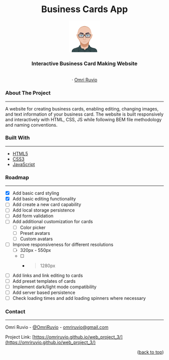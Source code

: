 <h1 align="center">Business Cards App</h1>

<div align="center">
    <img src="./images/omri-avatar.svg" alt="Logo" style="width: 100px">
  <br />
<h3 align="center">Interactive Business Card Making Website</h3>

  <p align="center">
    <br />
    ·
    <a href="https://www.linkedin.com/in/omri-ruvio">Omri Ruvio</a>
    
  </p>
</div>

<!-- <div align="center">
    <img src="./images/readme-screenshot-1.png">
    <img src="./images/readme-screenshot-2.png">
    <img src="./images/readme-screenshot-3.png">
</div>
</br>
</br> -->

### About The Project

---

A website for creating business cards, enabling editing, changing images, and text information of your business card. The website is built responsively and interactively with HTML, CSS, JS while following BEM file methodology and naming conventions.

### Built With

---

- [HTML5](https://www.w3schools.com/html/)
- [CSS3](https://www.w3schools.com/css/)
- [JavaScript](https://www.w3schools.com/js/)

### Roadmap

---

- [x] Add basic card styling
- [x] Add basic editing functionality
- [ ] Add create a new card capability
- [ ] Add local storage persistence
- [ ] Add form validation
- [ ] Add additional customization for cards
  - [ ] Color picker
  - [ ] Preset avatars
  - [ ] Custom avatars
- [ ] Improve responsiveness for different resolutions
  - [ ] 320px - 550px
  - [ ] - > 1280px
- [ ] Add links and link editing to cards
- [ ] Add preset templates of cards
- [ ] Implement dark/light mode compatibility
- [ ] Add server based persistence
- [ ] Check loading times and add loading spinners where necessary

### Contact

---

Omri Ruvio - [@OmriRuvio](https://twitter.com/omriruvio) - omriruvio@gmail.com

Project Link: [https://omriruvio.github.io/web_project_3/](https://omriruvio.github.io/web_project_3/)

<p align="right">(<a href="#top">back to top</a>)</p>
